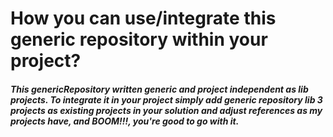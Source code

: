﻿# How you can use/integrate this generic repository within your project?
##### This genericRepository written generic and project independent as lib projects. To integrate it in your project simply add generic repository lib 3 projects as existing projects in your solution and adjust references as my projects have, and BOOM!!!, you're good to go with it.